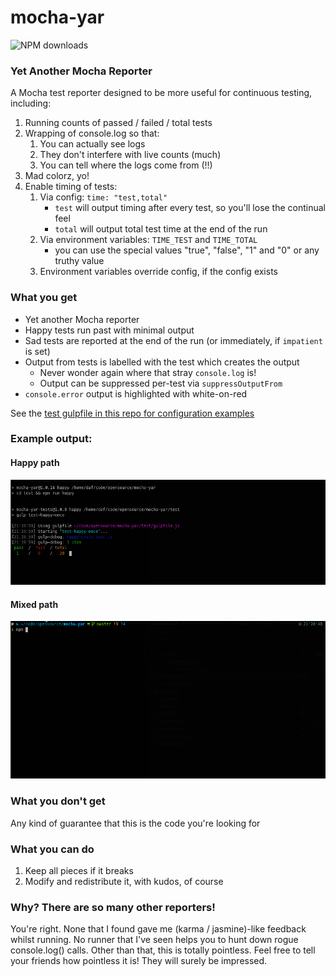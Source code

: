# mocha-yar
![NPM downloads](https://img.shields.io/npm/dw/mocha-yar)

### Yet Another Mocha Reporter

A Mocha test reporter designed to be more useful for continuous testing, including:

1. Running counts of passed / failed / total tests
2. Wrapping of console.log so that:
    1. You can actually see logs
    2. They don't interfere with live counts (much)
    3. You can tell where the logs come from (!!)
3. Mad colorz, yo!
4. Enable timing of tests:
    1. Via config: ```time: "test,total"```
       - `test` will output timing after every test, so you'll lose the continual feel
       - `total` will output total test time at the end of the run
    2. Via environment variables: `TIME_TEST` and `TIME_TOTAL`
        - you can use the special values "true", "false", "1" and "0" or any truthy value
    3. Environment variables override config, if the config exists

### What you get

- Yet another Mocha reporter
- Happy tests run past with minimal output
- Sad tests are reported at the end of the run (or immediately, if `impatient` is set)
- Output from tests is labelled with the test which creates the output
  - Never wonder again where that stray `console.log` is!
  - Output can be suppressed per-test via `suppressOutputFrom`
- `console.error` output is highlighted with white-on-red

See the [test gulpfile in this repo for configuration examples](test/gulpfile.js)

### Example output:

#### Happy path

![Happy output](happy.gif)

#### Mixed path
![Mixed output](mixed.gif)

### What you don't get

Any kind of guarantee that this is the code you're looking for

### What you can do

1. Keep all pieces if it breaks
2. Modify and redistribute it, with kudos, of course

### Why? There are so many other reporters!

You're right. None that I found gave me (karma / jasmine)-like feedback whilst running.
No runner that I've seen helps you to hunt down rogue console.log() calls. Other than
that, this is totally pointless. Feel free to tell your friends how pointless it is!
They will surely be impressed.
